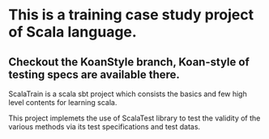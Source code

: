 # This is a training case study project of Scala language.
## Checkout the KoanStyle branch, Koan-style of testing specs are available there.
ScalaTrain is a scala sbt project which consists the basics and few high level contents for learning scala.

This project implemets the use of ScalaTest library to test the validity of the various methods via its test specifications and test datas.
